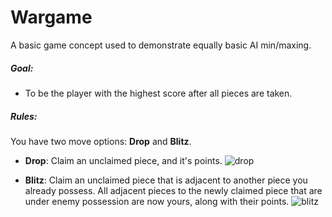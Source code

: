 # Wargame
A basic game concept used to demonstrate equally basic AI min/maxing.

##### Goal:  
- To be the player with the highest score after all pieces are taken.

##### Rules:
You have two move options: **Drop** and **Blitz**.
- **Drop**: Claim an unclaimed piece, and it's points.
![drop](http://i.imgur.com/m55M6rU.png)

- **Blitz**: Claim an unclaimed piece that is adjacent to another piece you already possess. All adjacent pieces to the newly claimed piece that are under enemy possession are now yours, along with their points.
	![blitz](http://i.imgur.com/ex7lleY.png)
